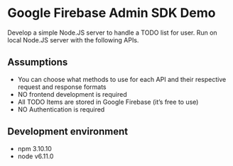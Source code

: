 # Google Firebase Admin SDK Demo

Develop a simple Node.JS server to handle a TODO list for user.
Run on local Node.JS server with the following APIs. 

## Assumptions
- You can choose what methods to use for each API and their respective request and response formats
- NO frontend development is required
- All TODO Items are stored in Google Firebase (it’s free to use) 
- NO Authentication is required

## Development environment
- npm 3.10.10
- node v6.11.0